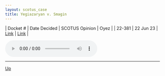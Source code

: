 ```yaml
---
layout: scotus_case
title: Yegiazaryan v. Smagin
---
```


| Docket # | Date Decided | SCOTUS Opinion | Oyez |
| 22-381 | 22 Jun 23 | [Link](https://www.supremecourt.gov/opinions/22pdf/599us1r43_jhek.pdf) | [Link](https://www.oyez.org/cases/2022/22-381) |

<audio controls>
   <source src='./resources/22-381.mp3' type='audio/mpeg'>
</audio>

<object data='./resources/22-381.pdf' type='application/pdf'></object>

---

[Up](./README.md)